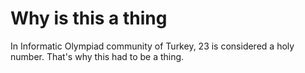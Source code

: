 # Why is this a thing
In Informatic Olympiad community of Turkey, 23 is considered a holy number. That's
why this had to be a thing.
